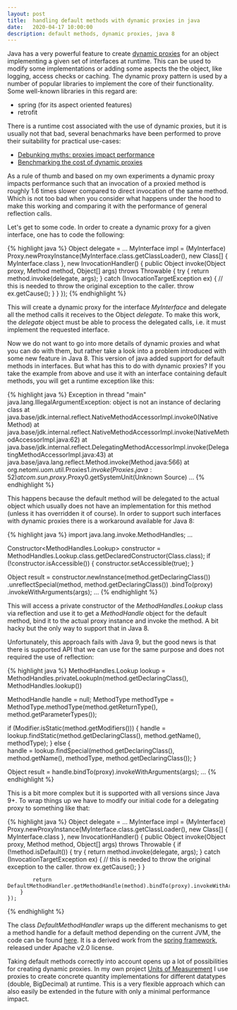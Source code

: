 ```yaml
---
layout: post
title:  handling default methods with dynamic proxies in java
date:   2020-04-17 10:00:00
description: default methods, dynamic proxies, java 8
---
```


Java has a very powerful feature to create [dynamic proxies](https://docs.oracle.com/javase/8/docs/technotes/guides/reflection/proxy.html) for
an object implementing a given set of interfaces at runtime. This can be used to modify some implementations or adding some aspects the the
object, like logging, access checks or caching. The dynamic proxy pattern is used by a number of popular libraries to implement the core of
their functionality. Some well-known libraries in this regard are:

* spring (for its aspect oriented features)
* retrofit

There is a runtime cost associated with the use of dynamic proxies, but it is usually not that bad, several benachmarks
have been performed to prove their suitability for practical use-cases:

* [Debunking myths: proxies impact performance](https://spring.io/blog/2007/07/19/debunking-myths-proxies-impact-performance/)
* [Benchmarking the cost of dynamic proxies](http://ordinaryjava.blogspot.com/2008/08/benchmarking-cost-of-dynamic-proxies.html)

As a rule of thumb and based on my own experiments a dynamic proxy impacts performance such that an invocation of a proxied method
is roughly 1.6 times slower compared to direct invocation of the same method. Which is not too bad when you consider what happens
under the hood to make this working and comparing it with the performance of general reflection calls.

Let's get to some code. In order to create a dynamic proxy for a given interface, one has to code the following:

{% highlight java %}
Object delegate = ...
MyInterface impl =
    (MyInterface) Proxy.newProxyInstance(MyInterface.class.getClassLoader(), new Class[] { MyInterface.class }, new InvocationHandler() {
        public Object invoke(Object proxy, Method method, Object[] args) throws Throwable {
            try {
                return method.invoke(delegate, args);
            } catch (InvocationTargetException ex) {
                // this is needed to throw the original exception to the caller.
                throw ex.getCause();
            }
        }
    });
{% endhighlight %}

This will create a dynamic proxy for the interface _MyInterface_ and delegate all the method calls it receives to the Object _delegate_.
To make this work, the _delegate_ object must be able to process the delegated calls, i.e. it must implement the requested interface.

Now we do not want to go into more details of dynamic proxies and what you can do with them, but rather take a look into a
problem introduced with some new feature in Java 8. This version of java added support for default methods in interfaces. But what has this to
do with dynamic proxies? If you take the example from above and use it with an interface containing default methods, you will
get a runtime exception like this:

{% highlight java %}
Exception in thread "main" java.lang.IllegalArgumentException: object is not an instance of declaring class
	at java.base/jdk.internal.reflect.NativeMethodAccessorImpl.invoke0(Native Method)
	at java.base/jdk.internal.reflect.NativeMethodAccessorImpl.invoke(NativeMethodAccessorImpl.java:62)
	at java.base/jdk.internal.reflect.DelegatingMethodAccessorImpl.invoke(DelegatingMethodAccessorImpl.java:43)
	at java.base/java.lang.reflect.Method.invoke(Method.java:566)
	at org.netomi.uom.util.Proxies$1.invoke(Proxies.java:52)
	at com.sun.proxy.$Proxy0.getSystemUnit(Unknown Source)
	...
{% endhighlight %}

This happens because the default method will be delegated to the actual object which usually does not have an implementation
for this method (unless it has overridden it of course). In order to support such interfaces with dynamic proxies there is a
workaround available for Java 8:

{% highlight java %}
import java.lang.invoke.MethodHandles;
...

Constructor<MethodHandles.Lookup> constructor = MethodHandles.Lookup.class.getDeclaredConstructor(Class.class);
if (!constructor.isAccessible()) {
    constructor.setAccessible(true);
}

Object result =
    constructor.newInstance(method.getDeclaringClass())
        .unreflectSpecial(method, method.getDeclaringClass())
        .bindTo(proxy)
        .invokeWithArguments(args);
...
{% endhighlight %}

This will access a private constructor of the _MethodHandles.Lookup_ class via reflection and use it to get a _MethodHandle_
object for the default method, bind it to the actual proxy instance and invoke the method. A bit hacky but the only way
to support that in Java 8.

Unfortunately, this approach fails with Java 9, but the good news is that there is supported API that we can use for the same
purpose and does not required the use of reflection:

{% highlight java %}
MethodHandles.Lookup lookup =
    MethodHandles.privateLookupIn(method.getDeclaringClass(), MethodHandles.lookup())

MethodHandle handle = null;
MethodType methodType =
    MethodType.methodType(method.getReturnType(), method.getParameterTypes());
      
if (Modifier.isStatic(method.getModifiers())) {
    handle = lookup.findStatic(method.getDeclaringClass(), method.getName(), methodType);
} else {        
    handle = lookup.findSpecial(method.getDeclaringClass(), method.getName(), methodType, method.getDeclaringClass());
}

Object result = handle.bindTo(proxy).invokeWithArguments(args);
...
{% endhighlight %}

This is a bit more complex but it is supported with all versions since Java 9+. To wrap things up we have to modify
our initial code for a delegating proxy to something like that:

{% highlight java %}
Object delegate = ...
MyInterface impl =
    (MyInterface) Proxy.newProxyInstance(MyInterface.class.getClassLoader(), new Class[] { MyInterface.class }, new InvocationHandler() {
        public Object invoke(Object proxy, Method method, Object[] args) throws Throwable {
            if (!method.isDefault()) {
                try {
                    return method.invoke(delegate, args);
                } catch (InvocationTargetException ex) {
                    // this is needed to throw the original exception to the caller.
                    throw ex.getCause();
                }
            }
     
            return DefaultMethodHandler.getMethodHandle(method).bindTo(proxy).invokeWithArguments(args);
        }
    });
{% endhighlight %}

The class _DefaultMethodHandler_ wraps up the different mechanisms to get a method handle for a default method
depending on the current JVM, the code can be found [here](https://github.com/netomi/uom/blob/master/src/main/java/org/netomi/uom/util/Proxies.java#L63).
It is a derived work from the [spring framework](https://github.com/spring-projects/spring-framework), released under Apache v2.0 license.

Taking default methods correctly into account opens up a lot of possibilities for creating dynamic proxies. In my own project
[Units of Measurement](https://github.com/netomi/uom) I use proxies to create concrete quantity implementations for different datatypes (double, BigDecimal)
at runtime. This is a very flexible approach which can also easily be extended in the future with only a minimal performance impact.